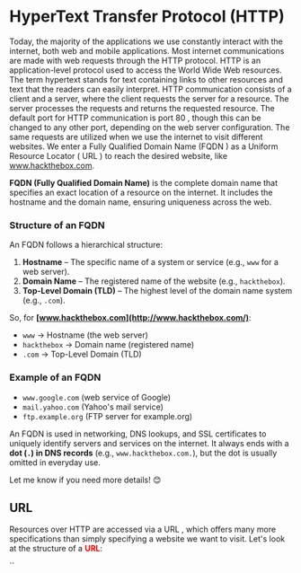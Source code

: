 # HyperText Transfer Protocol (HTTP)

Today, the majority of the applications we use constantly interact with the internet, both web
and mobile applications. Most internet communications are made with web requests through
the HTTP protocol. HTTP is an application-level protocol used to access the World Wide
Web resources. The term hypertext stands for text containing links to other resources and
text that the readers can easily interpret. HTTP communication consists of a client and a server, where the client requests the server for a resource. The server processes the requests and returns the requested resource. The default port for HTTP communication is port 80 , though this can be changed to any other port, depending on the web server configuration. The same requests are utilized when we use the internet to visit different websites. We enter a Fully Qualified Domain Name (FQDN ) as a Uniform Resource Locator ( URL ) to reach the desired website, like
www.hackthebox.com.

**FQDN (Fully Qualified Domain Name)** is the complete domain name that specifies an exact location of a resource on the internet. It includes the hostname and the domain name, ensuring uniqueness across the web.

### **Structure of an FQDN**

An FQDN follows a hierarchical structure:

1. **Hostname** – The specific name of a system or service (e.g., `www` for a web server).
2. **Domain Name** – The registered name of the website (e.g., `hackthebox`).
3. **Top-Level Domain (TLD)** – The highest level of the domain name system (e.g., `.com`).

So, for **[www.hackthebox.com](http://www.hackthebox.com/)**:

- `www` → Hostname (the web server)
- `hackthebox` → Domain name (registered name)
- `.com` → Top-Level Domain (TLD)

### **Example of an FQDN**

- `www.google.com` (web service of Google)
- `mail.yahoo.com` (Yahoo's mail service)
- `ftp.example.org` (FTP server for example.org)

An FQDN is used in networking, DNS lookups, and SSL certificates to uniquely identify servers and services on the internet. It always ends with a **dot (`.`) in DNS records** (e.g., `www.hackthebox.com.`), but the dot is usually omitted in everyday use.

Let me know if you need more details! 😊

## URL

Resources over HTTP are accessed via a URL , which offers many more specifications than
simply specifying a website we want to visit. Let's look at the structure of a <span style="color:rgb(255, 0, 0)"><b>URL</b></span>:

``